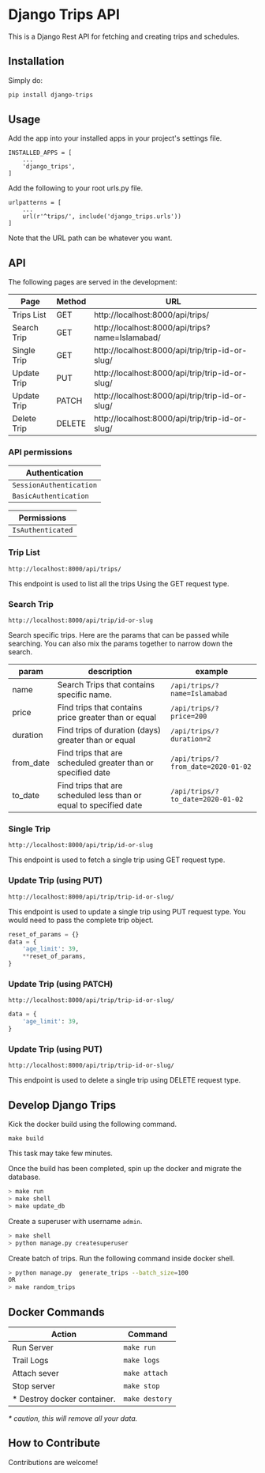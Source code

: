 # Django Trips API

This is a Django Rest API for fetching and creating trips and schedules.
## Installation
Simply do:
```bash
pip install django-trips
```

## Usage
Add the app into your installed apps in your project's settings file. 
```
INSTALLED_APPS = [
    ...
    'django_trips',
]
```

Add the following to your root urls.py file.
```
urlpatterns = [
    ...
    url(r'^trips/', include('django_trips.urls'))
]
```
Note that the URL path can be whatever you want.

## API
The following pages are served in the development:

| Page                 |  Method          | URL                                                        |
|----------------------|------------------|-----------------------------------------------             |
| Trips List           | GET              | http://localhost:8000/api/trips/                           |
| Search Trip          | GET              | http://localhost:8000/api/trips?name=Islamabad/            |
| Single Trip          | GET              | http://localhost:8000/api/trip/trip-id-or-slug/            |
| Update Trip          | PUT              | http://localhost:8000/api/trip/trip-id-or-slug/            |
| Update Trip          | PATCH            | http://localhost:8000/api/trip/trip-id-or-slug/            |
| Delete Trip          | DELETE           | http://localhost:8000/api/trip/trip-id-or-slug/            |

### API permissions
| Authentication            
|-------------------------- |
| `SessionAuthentication`   |
| `BasicAuthentication`     |

| Permissions               |
|-------------------------  |
|   `IsAuthenticated`       | 


### Trip List
`http://localhost:8000/api/trips/`

This endpoint is used to list all the trips Using the GET request type.

### Search Trip
`http://localhost:8000/api/trip/id-or-slug`

Search specific trips. Here are the params that can be passed while searching. You can also mix the params together to
narrow down the search. 

| param     | description                                                           | example                           |
| ---       | ---                                                                   |---                                |
| name      | Search Trips that contains specific name.                             | `/api/trips/?name=Islamabad`      |
| price     | Find trips that contains price greater than or equal                  | `/api/trips/?price=200`           |
| duration  | Find trips of duration (days) greater than or equal                   | `/api/trips/?duration=2`          |
| from_date | Find trips that are scheduled greater than or specified date          | `/api/trips/?from_date=2020-01-02`|
| to_date   | Find trips that are scheduled less than or equal to specified date    | `/api/trips/?to_date=2020-01-02`  |



### Single Trip
`http://localhost:8000/api/trip/id-or-slug`

This endpoint is used to fetch a single trip using GET request type.

### Update Trip (using PUT)
`http://localhost:8000/api/trip/trip-id-or-slug/`

This endpoint is used to update a single trip using PUT request type. You would need to pass the complete trip object. 
```python
reset_of_params = {}
data = {
    'age_limit': 39,
    **reset_of_params,
}
```
### Update Trip (using PATCH)
`http://localhost:8000/api/trip/trip-id-or-slug/`
```python
data = {
    'age_limit': 39,
}
```
### Update Trip (using PUT)
`http://localhost:8000/api/trip/trip-id-or-slug/`

This endpoint is used to delete a single trip using DELETE request type. 


## Develop Django Trips
Kick the docker build using the following command. 
```
make build
``` 
This task may take few minutes. 

 
Once the build has been completed, spin up the docker and migrate the database. 
```bash
> make run
> make shell 
> make update_db
```
Create a superuser with username `admin`.

``` bash
> make shell
> python manage.py createsuperuser
```

Create batch of trips. Run the following command inside docker shell.
```bash
> python manage.py  generate_trips --batch_size=100
OR
> make random_trips
```

## Docker Commands

| Action                            |  Command          |
|-----------------------------------|-------------------|
| Run Server                        | `make run`        |
| Trail Logs                        | `make logs`       |
| Attach sever                      | `make attach`     |
| Stop server                       | `make stop`       |
| * Destroy docker container.       | `make destory`    |

_* caution, this will remove all your data._

## How to Contribute
Contributions are welcome!